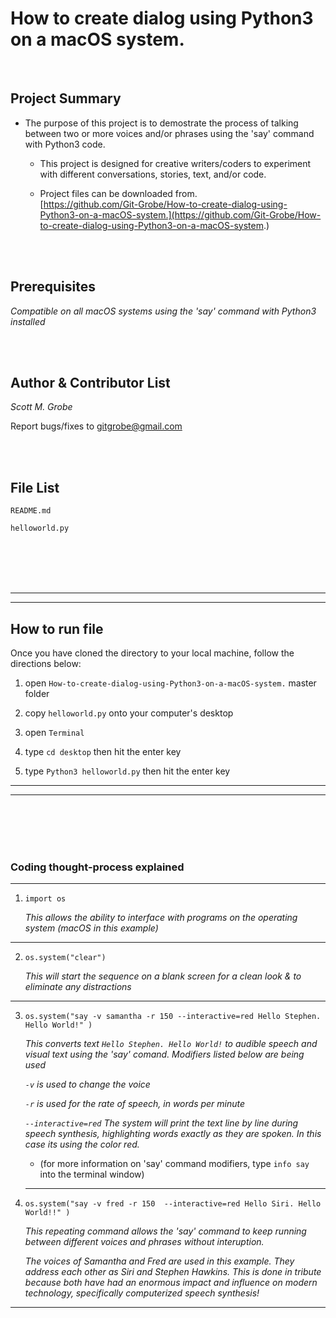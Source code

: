 # How to create dialog using Python3 on a macOS system.

 
 


 

 
 <br/>
 
Project Summary
-------

* The purpose of this project is to demostrate the process of talking between two or more voices and/or phrases using the 'say' command with Python3 code.
  
  * This project is designed for creative writers/coders to experiment with different conversations, stories, text, and/or code.

  * Project files can be downloaded from.<br/>
  [https://github.com/Git-Grobe/How-to-create-dialog-using-Python3-on-a-macOS-system.](https://github.com/Git-Grobe/How-to-create-dialog-using-Python3-on-a-macOS-system.)
  

<br/>
<br/>

Prerequisites
---------------
*Compatible on all macOS systems using the 'say' command with Python3 installed*

<br/>
<br/>

Author & Contributor List
------------


*Scott M. Grobe*


Report bugs/fixes to gitgrobe@gmail.com

<br/>
<br/>



File List
---------

```
README.md

helloworld.py

```

<br/>
<br/>
<br/>
<br/>


   
---
---

How to run file
------------

Once you have cloned the directory to your local machine, follow the directions below:

 1. open `How-to-create-dialog-using-Python3-on-a-macOS-system.` master folder
 
 2. copy `helloworld.py` onto your computer's desktop
 
 3. open `Terminal`
 
 4. type `cd desktop`  then hit the enter key
 
 5. type `Python3 helloworld.py`  then hit the enter key


---
---


<br/>
<br/>
<br/>
<br/>


### Coding thought-process explained
----------

1. `import os`

   *This allows the ability to interface with programs on the operating system (macOS in this example)* 

---

2. `os.system("clear")`

   *This will start the sequence on a blank screen for a clean look & to eliminate any distractions*
  
---
  
3. `os.system("say -v samantha -r 150 --interactive=red Hello Stephen. Hello World!" )`

   *This converts text `Hello Stephen. Hello World!` to audible speech and visual text using the 'say' comand. Modifiers listed below are being used*

   *`-v` is used to change the voice*
    
    
   *`-r` is used for the rate of speech, in words per minute*
    
    
   *`--interactive=red` The system will print the text line by line during speech synthesis, highlighting words exactly as they are spoken. In this case its using the color red.*
   
   * (for more information on 'say' command modifiers, type `info say` into the terminal window)
   
   ---
   
    
 4. `os.system("say -v fred -r 150  --interactive=red Hello Siri. Hello World!!" )`
 
 
    *This repeating command allows the 'say' command to keep running between different voices and phrases without interuption.*
    
    
    *The voices of Samantha and Fred are used in this example. They address each other as Siri and Stephen Hawkins. This is done in tribute because both have had an enormous impact and influence on modern technology, specifically computerized speech synthesis!*
    
---
